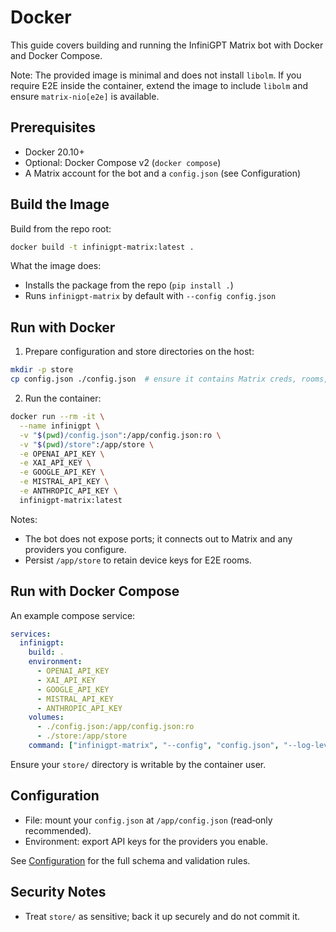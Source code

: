 # Docker

This guide covers building and running the InfiniGPT Matrix bot with Docker and Docker Compose.

Note: The provided image is minimal and does not install `libolm`. If you require E2E inside the container, extend the image to include `libolm` and ensure `matrix-nio[e2e]` is available.

## Prerequisites

- Docker 20.10+
- Optional: Docker Compose v2 (`docker compose`)
- A Matrix account for the bot and a `config.json` (see Configuration)

## Build the Image

Build from the repo root:

```bash
docker build -t infinigpt-matrix:latest .
```

What the image does:

- Installs the package from the repo (`pip install .`)
- Runs `infinigpt-matrix` by default with `--config config.json`

## Run with Docker

1) Prepare configuration and store directories on the host:

```bash
mkdir -p store
cp config.json ./config.json  # ensure it contains Matrix creds, rooms, models
```

2) Run the container:

```bash
docker run --rm -it \
  --name infinigpt \
  -v "$(pwd)/config.json":/app/config.json:ro \
  -v "$(pwd)/store":/app/store \
  -e OPENAI_API_KEY \
  -e XAI_API_KEY \
  -e GOOGLE_API_KEY \
  -e MISTRAL_API_KEY \
  -e ANTHROPIC_API_KEY \
  infinigpt-matrix:latest
```

Notes:

- The bot does not expose ports; it connects out to Matrix and any providers you configure.
- Persist `/app/store` to retain device keys for E2E rooms.

## Run with Docker Compose

An example compose service:

```yaml
services:
  infinigpt:
    build: .
    environment:
      - OPENAI_API_KEY
      - XAI_API_KEY
      - GOOGLE_API_KEY
      - MISTRAL_API_KEY
      - ANTHROPIC_API_KEY
    volumes:
      - ./config.json:/app/config.json:ro
      - ./store:/app/store
    command: ["infinigpt-matrix", "--config", "config.json", "--log-level", "INFO"]
```

Ensure your `store/` directory is writable by the container user.

## Configuration

- File: mount your `config.json` at `/app/config.json` (read‑only recommended).
- Environment: export API keys for the providers you enable.

See [Configuration](configuration.md) for the full schema and validation rules.

## Security Notes

- Treat `store/` as sensitive; back it up securely and do not commit it.

